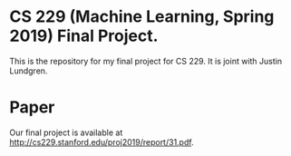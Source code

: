 # CS 229 (Machine Learning, Spring 2019) Final Project.

This is the repository for my final project for CS 229. It is joint with Justin Lundgren. 

# Paper
Our final project is available at http://cs229.stanford.edu/proj2019/report/31.pdf.




